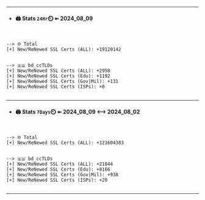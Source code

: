 

---
- #### 🖨️ **Stats** `24Hr`⏲️ ➼ 2024_08_09
```console


--> 🌐 Total
[+] New/ReNewed SSL Certs (ALL): +19120142


--> 🇧🇩 bd_ccTLDs
[+] New/ReNewed SSL Certs (ALL): +2958
[+] New/ReNewed SSL Certs (Edu): +1192
[+] New/ReNewed SSL Certs (Gov|Mil): +131
[+] New/ReNewed SSL Certs (ISPs): +0


```

---
- #### 🖨️ **Stats** `7Days`⏲️ ➼ 2024_08_09 <--> 2024_08_02
```console


--> 🌐 Total
[+] New/ReNewed SSL Certs (ALL): +121604383


--> 🇧🇩 bd_ccTLDs
[+] New/ReNewed SSL Certs (ALL): +21044
[+] New/ReNewed SSL Certs (Edu): +8166
[+] New/ReNewed SSL Certs (Gov|Mil): +938
[+] New/ReNewed SSL Certs (ISPs): +20


```

---


